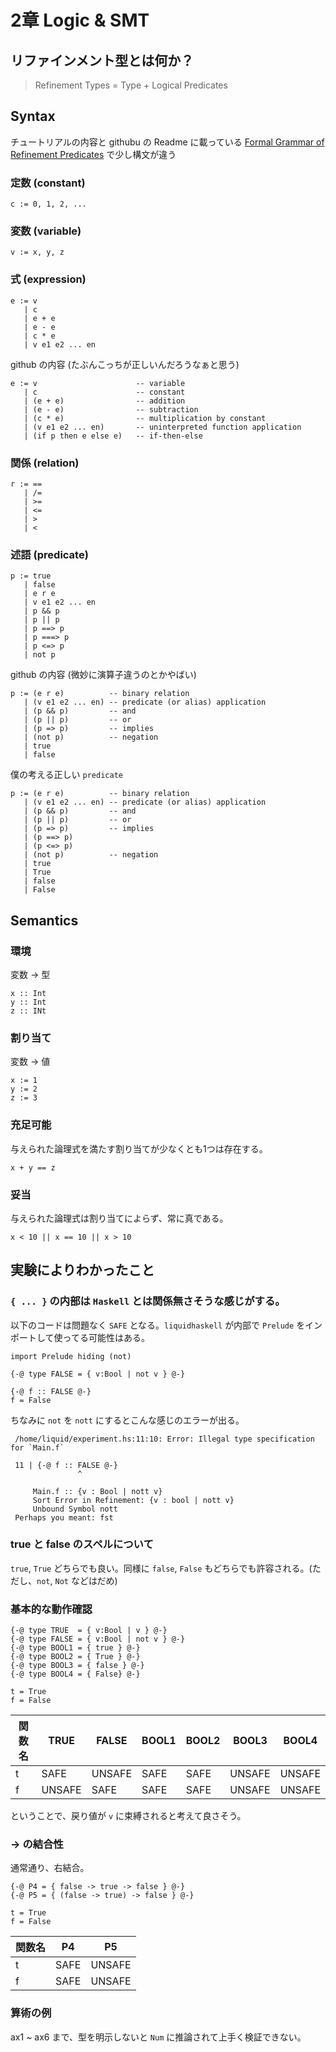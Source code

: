# 2章 Logic & SMT

## リファインメント型とは何か？

> Refinement Types = Type + Logical Predicates

## Syntax

チュートリアルの内容と githubu の Readme に載っている [Formal Grammar of Refinement Predicates](https://github.com/ucsd-progsys/liquidhaskell#formal-grammar-of-refinement-predicates) で少し構文が違う

### 定数 (constant)

```
c := 0, 1, 2, ...
```

### 変数 (variable)

```
v := x, y, z
```

### 式 (expression)

```
e := v
   | c
   | e + e
   | e - e
   | c * e
   | v e1 e2 ... en
```

github の内容 (たぶんこっちが正しいんだろうなぁと思う)

```
e := v                      -- variable
   | c                      -- constant
   | (e + e)                -- addition
   | (e - e)                -- subtraction
   | (c * e)                -- multiplication by constant
   | (v e1 e2 ... en)       -- uninterpreted function application
   | (if p then e else e)   -- if-then-else
```

### 関係 (relation)

```
r := ==
   | /=
   | >=
   | <=
   | >
   | <
```

### 述語 (predicate)

```
p := true
   | false
   | e r e
   | v e1 e2 ... en
   | p && p
   | p || p
   | p ==> p
   | p ===> p
   | p <=> p
   | not p
```

github の内容 (微妙に演算子違うのとかやばい)

```
p := (e r e)          -- binary relation
   | (v e1 e2 ... en) -- predicate (or alias) application
   | (p && p)         -- and
   | (p || p)         -- or
   | (p => p)         -- implies
   | (not p)          -- negation
   | true
   | false
```

僕の考える正しい `predicate`

```
p := (e r e)          -- binary relation
   | (v e1 e2 ... en) -- predicate (or alias) application
   | (p && p)         -- and
   | (p || p)         -- or
   | (p => p)         -- implies
   | (p ==> p)
   | (p <=> p)
   | (not p)          -- negation
   | true
   | True
   | false
   | False
```

## Semantics

### 環境
変数 → 型

```
x :: Int
y :: Int
z :: INt
```

### 割り当て
変数 → 値

```
x := 1
y := 2
z := 3
```

### 充足可能

与えられた論理式を満たす割り当てが少なくとも1つは存在する。

```
x + y == z
```

### 妥当

与えられた論理式は割り当てによらず、常に真である。

```
x < 10 || x == 10 || x > 10
```



## 実験によりわかったこと

### `{ ... }` の内部は `Haskell` とは関係無さそうな感じがする。

以下のコードは問題なく `SAFE` となる。`liquidhaskell` が内部で `Prelude` をインポートして使ってる可能性はある。

```
import Prelude hiding (not)

{-@ type FALSE = { v:Bool | not v } @-}

{-@ f :: FALSE @-}
f = False
```

ちなみに `not` を `nott` にするとこんな感じのエラーが出る。

```
 /home/liquid/experiment.hs:11:10: Error: Illegal type specification for `Main.f`

 11 | {-@ f :: FALSE @-}
               ^

     Main.f :: {v : Bool | nott v}
     Sort Error in Refinement: {v : bool | nott v}
     Unbound Symbol nott
 Perhaps you meant: fst
```

### true と false のスペルについて

`true`, `True` どちらでも良い。同様に `false`, `False` もどちらでも許容される。(ただし、`not`, `Not` などはだめ)

### 基本的な動作確認

```
{-@ type TRUE  = { v:Bool | v } @-}
{-@ type FALSE = { v:Bool | not v } @-}
{-@ type BOOL1 = { true } @-}
{-@ type BOOL2 = { True } @-}
{-@ type BOOL3 = { false } @-}
{-@ type BOOL4 = { False} @-}

t = True
f = False
```

関数名 | TRUE | FALSE | BOOL1 | BOOL2 | BOOL3 | BOOL4
-------|-----|-------|--------|------|--------|-----
t | SAFE | UNSAFE | SAFE | SAFE | UNSAFE | UNSAFE
f | UNSAFE | SAFE | SAFE | SAFE | UNSAFE | UNSAFE

ということで、戻り値が `v` に束縛されると考えて良さそう。


### -> の結合性

通常通り、右結合。

```
{-@ P4 = { false -> true -> false } @-}
{-@ P5 = { (false -> true) -> false } @-}

t = True
f = False
```

関数名 | P4 | P5
-------|-----|-------
t | SAFE | UNSAFE
f | SAFE | UNSAFE


### 算術の例
ax1 ~ ax6 まで、型を明示しないと `Num` に推論されて上手く検証できない。
